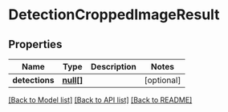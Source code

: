 # DetectionCroppedImageResult

## Properties
Name | Type | Description | Notes
------------ | ------------- | ------------- | -------------
**detections** | [**null[]**](.md) |  | [optional] 

[[Back to Model list]](../../README.md#documentation-for-models) [[Back to API list]](../../README.md#documentation-for-api-endpoints) [[Back to README]](../../README.md)

